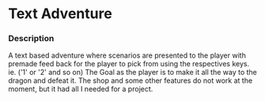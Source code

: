 # Text Adventure

### Description

A text based adventure where scenarios are presented to the player with premade feed back for the player to pick from using the respectives keys. ie. ('1' or '2' and so on)
The Goal as the player is to make it all the way to the dragon and defeat it. The shop and some other features do not work at the moment, but it had all I needed for a project.
